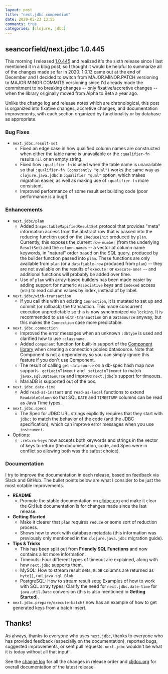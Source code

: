 ```yaml
---
layout: post
title: "next.jdbc compendium"
date: 2020-05-23 13:55
comments: true
categories: [clojure, jdbc]
---
```

## seancorfield/next.jdbc 1.0.445

This morning I released [1.0.445](https://github.com/seancorfield/next-jdbc/releases/tag/v1.0.445) and realized it's the sixth release since I last mentioned it in a blog post, so I thought it would be helpful to summarize all of the changes made so far in 2020. 1.0.13 came out at the end of December and I decided to switch from MAJOR.MINOR.PATCH versioning to MAJOR.MINOR.COMMITS versioning since I'd already made the commitment to no breaking changes -- only fixative/accretive changes -- when the library originally moved from Alpha to Beta a year ago.

Unlike the change log and release notes which are chronological, this post is organized into fixative changes, accretive changes, and documentation improvements, with each section organized by functionality or by database as appropriate.<!-- more -->

### Bug Fixes

* `next.jdbc.result-set`
  * Fixed an edge case in how qualified column names are constructed when either the table name is unavailable or the `:qualifier-fn` results `nil` or an empty string.
  * Fixed how `:qualifier-fn` is used when the table name is unavailable so that `:qualifier-fn (constantly "qual")` works the same way as `clojure.java.jdbc`'s `:qualifier "qual"` option, which makes migration easier, as well as making use of `:qualifier-fn` more consistent.
  * Improved performance of some result set building code (poor performance is a bug!).

### Enhancements

* `next.jdbc/plan`
  * Added `InspectableMapifiedResultSet` protocol that provides "meta" information access from the abstract row that is passed into the reducing function used on the `IReduceInit` produced by `plan`. Currently, this exposes the current `row-number` (from the underlying `ResultSet`) and the `column-names` -- a vector of column name keywords, in "natural" order based on the SQL query, produced by the builder function passed into `plan`. These functions are only available from `plan` (or a `datafiable-row` produced from `plan`) -- they are not available on the results of `execute!` or `execute-one!` -- and additional functions will probably be added over time.
  * Use of `plan` with array-based builders has been made easier by adding support for numeric `Associative` keys and `Indexed` access (`nth`) to read column values by index, instead of by label.
* `next.jdbc/with-transaction`
  * If you call this with an existing `Connection`, it is mutated to set up and commit (or rollback) the transaction. This made concurrent execution unpredictable so this is now synchronized via `locking`. It is recommended to use `with-transaction` on a `DataSource` anyway, but this makes the `Connection` case more predictable.
* `next.jdbc.connection`
  * Improved the error messages when an unknown `:dbtype` is used and clarified how to use `:classname`.
  * Added `component` function for built-in support of the [Component library](https://github.com/stuartsierra/component) when creating a connection pooled datasource. Note that Component is not a dependency so you can simply ignore this feature if you don't use Component.
  * The result of calling `get-datasource` on a db-spec hash map now supports `.getLoginTimeout` and `.setLoginTimeout` to match `javax.sql.DataSource` and improve `next.jdbc`'s support for timeouts.
  * MariaDB is supported out of the box.
* `next.jdbc.date-time`
  * Add `read-as-instant` and `read-as-local` functions to extend `ReadableColumn` so that SQL `DATE` and `TIMESTAMP` columns can be read as Java Time types.
* `next.jdbc.specs`
  * The Spec for JDBC URL strings explicitly requires that they start with `jdbc:` to match the behavior of the code (and the JDBC specification), which can improve error messages when you use `instrument`.
* Options:
  * `:return-keys` now accepts both keywords and strings in the vector of keys to return (the documentation, code, and Spec were in conflict so allowing both was the safest choice).

### Documentation

I try to improve the documentation in each release, based on feedback via Slack and GitHub. The bullet points below are what I consider to be just the most notable improvements.

* **README**
  * Promote the stable documentation on [cljdoc.org](https://cljdoc.org/d/seancorfield/next.jdbc) and make it clear the GitHub documentation is for changes made since the last release.
* **Getting Started**
  * Make it clearer that `plan` requires `reduce` or some sort of reduction process.
  * Shows how to work with database metadata (this information was previously only mentioned in the `clojure.java.jdbc` migration guide).
* **Tips & Tricks**
  * This has been split out from **Friendly SQL Functions** and now contains a lot more information.
  * Timeouts: Four different types of timeout are explained, along with how `next.jdbc` supports them.
  * MySQL: How to stream result sets; `BLOB` columns are returned as `byte[]`, not `java.sql.Blob`.
  * PostgreSQL: How to stream result sets; Examples of how to work with SQL array types; Clarify the need for `next.jdbc.date-time` for `java.util.Date` conversion (this is also mentioned in **Getting Started**).
* `next.jdbc.prepare/execute-batch!` now has an example of how to get generated keys from a batch insert.

## Thanks!

As always, thanks to everyone who uses `next.jdbc`, thanks to everyone who has provided feedback (especially on the documentation), reported bugs, suggested improvements, or sent pull requests. `next.jdbc` wouldn't be what it is today without all that input!

See the [change log](https://github.com/seancorfield/next-jdbc/blob/master/CHANGELOG.md) for all the changes in release order and [cljdoc.org](https://cljdoc.org/d/seancorfield/next.jdbc) for overall documentation of the latest release.
